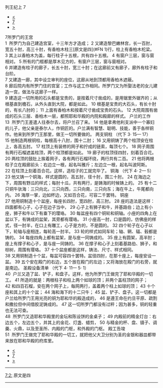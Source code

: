 ﻿





 列王纪上 7




* [<](bible/1KI06.md)
* [7](bible/1KI.md)
* [>](bible/1KI08.md)



 
7所罗门的王宫  
1  所罗门为自己建造宫室，十三年方才造成； 
2 又建造黎巴嫩林宫，长一百肘，宽五十肘，高三十肘，有香柏木柱三[原文是四](#FN 1)行，柱上有香柏木柁梁。 
3 其上以香柏木为盖，每行柱子十五根，共有四十五根。 
4 有窗户三层，窗与窗相对。 
5 所有的门框都是厚木见方的，有窗户三层，窗与窗相对。  
6 并建造有柱子的廊子，长五十肘，宽三十肘；在这廊前又有廊子，廊外有柱子和台阶。  
7 又建造一廊，其中设立审判的座位，这廊从地到顶都用香柏木遮蔽。  
8 廊后院内有所罗门住的宫室；工作与这工作相同。所罗门又为所娶法老的女儿建造一宫，做法与这廊子一样。  
9 建造这一切所用的石头都是宝贵的，是按着尺寸凿成的，是用锯里外锯齐的；从根基直到檐石，从外头直到大院，都是如此。 
10 根基是宝贵的大石头，有长十肘的，有长八肘的； 
11 上面有香柏木和按着尺寸凿成宝贵的石头。 
12 大院周围有凿成的石头三层、香柏木一层，都照耶和华殿的内院和殿廊的样式。 户兰的工作  
13  所罗门王差遣人往泰尔去，将户兰召了来。 
14 他是拿弗他利支派中一个寡妇的儿子，他父亲是泰尔人，作铜匠的。户兰满有智慧、聪明、技能，善于各样铜作。他来到所罗门王那里，做王一切所要做的。 两支铜柱 （代下 3· 15— 17）  
15 他制造两根铜柱，每根高十八肘，围十二肘； 
16 又用铜铸了两个柱顶安在柱上，各高五肘。 
17 柱顶上有装修的网子和拧成的链索，每顶七个。 
18 网子周围有两行石榴遮盖柱顶，两个柱顶都是如此。 
19 廊子的柱顶径四肘，刻着百合花。 
20 两柱顶的鼓肚上挨着网子，各有两行石榴环绕，两行共有二百。 
21 他将两根柱子立在殿廊前头：右边立一根，起名叫雅斤；左边立一根，起名叫波阿斯。 
22 在柱顶上刻着百合花。这样，造柱子的工就完毕了。 铜海 （代下 4· 2— 5）  
23 他又铸一个铜海，样式是圆的，高五肘，径十肘，围三十肘。 
24 在海边之下，周围有野瓜的样式；每肘十瓜，共有两行，是铸海的时候铸上的。 
25 有十二只铜牛驮海：三只向北，三只向西，三只向南，三只向东；海在牛上，牛尾都向内。 
26 海厚一掌，边如杯边，又如百合花，可容二千罢特。 铜座  
27 他用铜制造十个盆座，每座长四肘，宽四肘，高三肘。 
28 座的造法是这样：四面都有心子，心子在边子当中， 
29 心子上有狮子和牛，并基路伯；边上有小座，狮子和牛以下有垂下的璎珞。 
30 每盆座有四个铜轮和铜轴。小座的四角上在盆以下，有铸成的盆架，其旁都有璎珞。 
31 小座高一肘，口是圆的，仿佛座的样式，径一肘半，在口上有雕工，心子是方的，不是圆的。 
32 四个轮子在心子以下，轮轴与座相连，每轮高一肘半。 
33 轮的样式如同车轮；轴、辋、辐、毂都是铸的。 
34 每座四角上都有盆架，是与座一同铸成的。 
35 座上有圆架，高半肘；座上有撑子和心子，是与座一同铸的。 
36 在撑子和心子上刻着基路伯、狮子，和棕树，周围有璎珞。 
37 十个盆座都是这样，铸法、尺寸、样式相同。  
38 又用铜制造十个盆，每盆可容四十罢特。盆径四肘，在那十座上，每座安设一盆。 
39 五个安在殿门的右边，五个放在殿门的左边；又将海放在殿门的右旁，就是南边。 圣殿设备清单 （代下 4· 11— 5· 1）  
40  户兰又造了盆、铲子，和盘子。这样，他为所罗门王做完了耶和华殿的一切工。 
41 所造的就是：两根柱子和柱上两个如球的顶；并两个盖柱顶的网子； 
42 和四百石榴，安在两个网子上，每网两行，盖着两个柱上如球的顶； 
43 十个座和其上的十个盆； 
44 海和海下的十二只牛； 
45 盆、铲子、盘子。这一切都是户兰给所罗门王用光亮的铜为耶和华的殿造成的， 
46 是遵王命在约旦平原、疏割和撒拉但中间借胶泥铸成的。 
47 这一切所罗门都没有过秤；因为甚多，铜的轻重也无法可查。  
48  所罗门又造耶和华殿里的金坛和陈设饼的金桌子； 
49 内殿前的精金灯台：右边五个，左边五个，并其上的金花、灯盏、蜡剪， 
50 与精金的杯、盘、镊子、调羹、火鼎，以及至圣所、内殿的门枢，和外殿的门枢。 殿工告竣  
51  所罗门王做完了耶和华殿的一切工，就把他父大卫分别为圣的金银和器皿都带来放在耶和华殿的府库里。 
* [<](bible/1KI06.md)
* [7](bible/1KI.md)
* [>](bible/1KI08.md)





---


[7:2:](#V2)
原文是四




---









